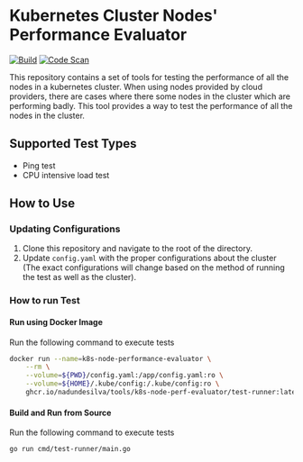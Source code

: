 # Kubernetes Cluster Nodes' Performance Evaluator

[![Build](https://github.com/nadundesilva/k8s-node-perf-evaluator/actions/workflows/build-perf-evaluator.yaml/badge.svg)](https://github.com/nadundesilva/k8s-node-perf-evaluator/actions/workflows/build-perf-evaluator.yaml)
[![Code Scan](https://github.com/nadundesilva/k8s-node-perf-evaluator/actions/workflows/code-scan.yaml/badge.svg)](https://github.com/nadundesilva/k8s-node-perf-evaluator/actions/workflows/code-scan.yaml)

This repository contains a set of tools for testing the performance of all the nodes in a kubernetes cluster. When using nodes provided by cloud providers, there are cases where there some nodes in the cluster which are performing badly. This tool provides a way to test the performance of all the nodes in the cluster.

## Supported Test Types

* Ping test
* CPU intensive load test

## How to Use

### Updating Configurations

1. Clone this repository and navigate to the root of the directory.
2. Update `config.yaml` with the proper configurations about the cluster (The exact configurations will change based on the method of running the test as well as the cluster).

### How to run Test

#### Run using Docker Image

Run the following command to execute tests
```bash
docker run --name=k8s-node-performance-evaluator \
    --rm \
    --volume=${PWD}/config.yaml:/app/config.yaml:ro \
    --volume=${HOME}/.kube/config:/.kube/config:ro \
    ghcr.io/nadundesilva/tools/k8s-node-perf-evaluator/test-runner:latest
```

#### Build and Run from Source

Run the following command to execute tests
```bash
go run cmd/test-runner/main.go
```
